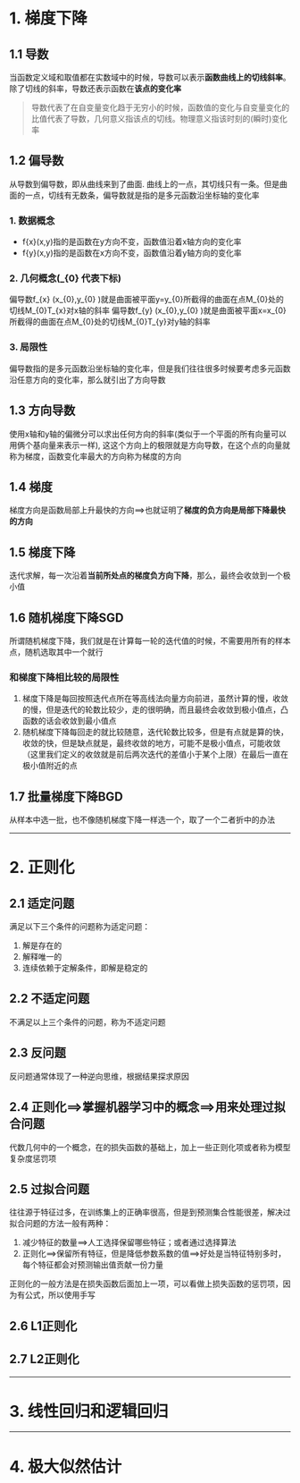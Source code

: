 # 1. 梯度下降
## 1.1 导数
当函数定义域和取值都在实数域中的时候，导数可以表示**函数曲线上的切线斜率**。 除了切线的斜率，导数还表示函数在**该点的变化率**
> 导数代表了在自变量变化趋于无穷小的时候，函数值的变化与自变量变化的比值代表了导数，几何意义指该点的切线。物理意义指该时刻的(瞬时)变化率

## 1.2 偏导数
从导数到偏导数，即从曲线来到了曲面. 曲线上的一点，其切线只有一条。但是曲面的一点，切线有无数条，偏导数就是指的是多元函数沿坐标轴的变化率

### 1. 数据概念
- f{x}(x,y)指的是函数在y方向不变，函数值沿着x轴方向的变化率
- f{y}(x,y)指的是函数在x方向不变，函数值沿着y轴方向的变化率

### 2. 几何概念(_{0} 代表下标)
偏导数f_{x} (x_{0},y_{0} )就是曲面被平面y=y_{0}所截得的曲面在点M_{0}处的切线M_{0}T_{x}对x轴的斜率
偏导数f_{y} (x_{0},y_{0} )就是曲面被平面x=x_{0}所截得的曲面在点M_{0}处的切线M_{0}T_{y}对y轴的斜率

### 3. 局限性
偏导数指的是多元函数沿坐标轴的变化率，但是我们往往很多时候要考虑多元函数沿任意方向的变化率，那么就引出了方向导数

## 1.3 方向导数
使用x轴和y轴的偏微分可以求出任何方向的斜率(类似于一个平面的所有向量可以用俩个基向量来表示一样), 这这个方向上的极限就是方向导数，在这个点的向量就称为梯度，函数变化率最大的方向称为梯度的方向

## 1.4 梯度
梯度方向是函数局部上升最快的方向==>也就证明了**梯度的负方向是局部下降最快的方向**

## 1.5 梯度下降
迭代求解，每一次沿着**当前所处点的梯度负方向下降**，那么，最终会收敛到一个极小值

## 1.6 随机梯度下降SGD
所谓随机梯度下降，我们就是在计算每一轮的迭代值的时候，不需要用所有的样本点，随机选取其中一个就行

### 和梯度下降相比较的局限性
1. 梯度下降是每回按照迭代点所在等高线法向量方向前进，虽然计算的慢，收敛的慢，但是迭代的轮数比较少，走的很明确，而且最终会收敛到极小值点，凸函数的话会收敛到最小值点
2. 随机梯度下降每回走的就比较随意，迭代轮数比较多，但是有点就是算的快，收敛的快，但是缺点就是，最终收敛的地方，可能不是极小值点，可能收敛（这里我们定义的收敛就是前后两次迭代的差值小于某个上限）在最后一直在极小值附近的点

## 1.7 批量梯度下降BGD
从样本中选一批，也不像随机梯度下降一样选一个，取了一个二者折中的办法

------
# 2. 正则化
## 2.1 适定问题
满足以下三个条件的问题称为适定问题：
1. 解是存在的
2. 解释唯一的
3. 连续依赖于定解条件，即解是稳定的

## 2.2 不适定问题
不满足以上三个条件的问题，称为不适定问题

## 2.3 反问题
反问题通常体现了一种逆向思维，根据结果探求原因

## 2.4 正则化==>掌握机器学习中的概念==>用来处理过拟合问题
代数几何中的一个概念，在的损失函数的基础上，加上一些正则化项或者称为模型复杂度惩罚项

## 2.5 过拟合问题
往往源于特征过多，在训练集上的正确率很高，但是到预测集合性能很差，解决过拟合问题的方法一般有两种：
1. 减少特征的数量==>人工选择保留哪些特征；或者通过选择算法
2. 正则化==>保留所有特征，但是降低参数系数的值==>好处是当特征特别多时，每个特征都会对预测输出值贡献一份力量

正则化的一般方法是在损失函数后面加上一项，可以看做上损失函数的惩罚项，因为有公式，所以使用手写

## 2.6 L1正则化

## 2.7 L2正则化
------
# 3. 线性回归和逻辑回归


------
# 4. 极大似然估计